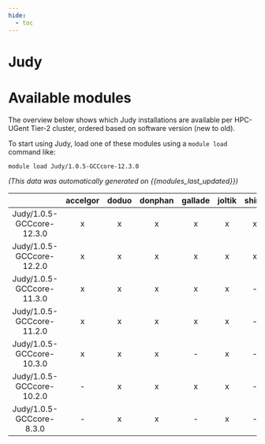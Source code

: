 ```yaml
---
hide:
  - toc
---
```


Judy
====

# Available modules


The overview below shows which Judy installations are available per HPC-UGent Tier-2 cluster, ordered based on software version (new to old).

To start using Judy, load one of these modules using a `module load` command like:

```shell
module load Judy/1.0.5-GCCcore-12.3.0
```

*(This data was automatically generated on {{modules_last_updated}})*  

| |accelgor|doduo|donphan|gallade|joltik|shinx|skitty|
| :---: | :---: | :---: | :---: | :---: | :---: | :---: | :---: |
|Judy/1.0.5-GCCcore-12.3.0|x|x|x|x|x|x|x|
|Judy/1.0.5-GCCcore-12.2.0|x|x|x|x|x|x|x|
|Judy/1.0.5-GCCcore-11.3.0|x|x|x|x|x|-|x|
|Judy/1.0.5-GCCcore-11.2.0|x|x|x|x|x|-|x|
|Judy/1.0.5-GCCcore-10.3.0|x|x|x|-|x|-|x|
|Judy/1.0.5-GCCcore-10.2.0|-|x|x|x|x|-|x|
|Judy/1.0.5-GCCcore-8.3.0|-|x|x|-|x|-|x|
